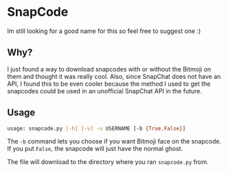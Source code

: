 # SnapCode
Im still looking for a good name for this so feel free to suggest one :)

## Why?
I just found a way to download snapcodes with or without the Bitmoji on them and thought it was really cool. Also, since SnapChat does not have an API, I found this to be even cooler because the method I used to get the snapcodes could be used in an unofficial SnapChat API in the future.

## Usage
```bash
usage: snapcode.py [-h] [-v] -u USERNAME [-b {True,False}]
```
The ```-b``` command lets you choose if you want Bitmoji face on the snapcode. If you put ```False```, the snapcode will just have the normal ghost.

The file will download to the directory where you ran ```snapcode.py``` from.
